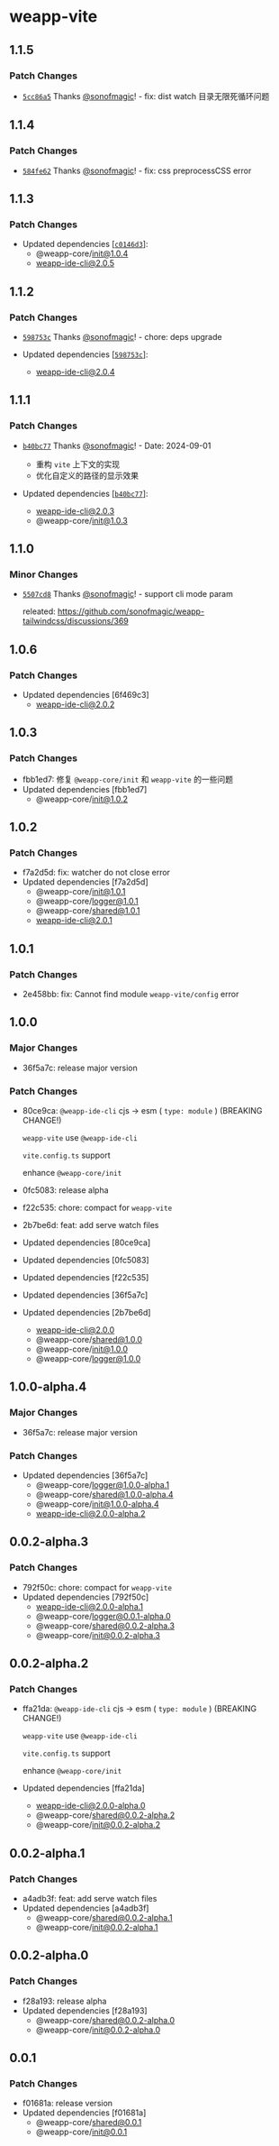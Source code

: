 # weapp-vite

## 1.1.5

### Patch Changes

- [`5cc86a5`](https://github.com/weapp-vite/weapp-vite/commit/5cc86a5be6eb7caa6bedbf586f04489ad90d0411) Thanks [@sonofmagic](https://github.com/sonofmagic)! - fix: dist watch 目录无限死循环问题

## 1.1.4

### Patch Changes

- [`584fe62`](https://github.com/weapp-vite/weapp-vite/commit/584fe6211f14d88779a711edba72e682b24ac59f) Thanks [@sonofmagic](https://github.com/sonofmagic)! - fix: css preprocessCSS error

## 1.1.3

### Patch Changes

- Updated dependencies [[`c0146d3`](https://github.com/weapp-vite/weapp-vite/commit/c0146d31304f35db5b3a03aa9f9497ed46688730)]:
  - @weapp-core/init@1.0.4
  - weapp-ide-cli@2.0.5

## 1.1.2

### Patch Changes

- [`598753c`](https://github.com/weapp-vite/weapp-vite/commit/598753ced4f0c40ec971b28a4e98e4a18b35525a) Thanks [@sonofmagic](https://github.com/sonofmagic)! - chore: deps upgrade

- Updated dependencies [[`598753c`](https://github.com/weapp-vite/weapp-vite/commit/598753ced4f0c40ec971b28a4e98e4a18b35525a)]:
  - weapp-ide-cli@2.0.4

## 1.1.1

### Patch Changes

- [`b40bc77`](https://github.com/sonofmagic/weapp-tailwindcss/commit/b40bc7716861343bc63ca3a9fa8ade9388614ae8) Thanks [@sonofmagic](https://github.com/sonofmagic)! - Date: 2024-09-01

  - 重构 `vite` 上下文的实现
  - 优化自定义的路径的显示效果

- Updated dependencies [[`b40bc77`](https://github.com/sonofmagic/weapp-tailwindcss/commit/b40bc7716861343bc63ca3a9fa8ade9388614ae8)]:
  - weapp-ide-cli@2.0.3
  - @weapp-core/init@1.0.3

## 1.1.0

### Minor Changes

- [`5507cd8`](https://github.com/sonofmagic/weapp-tailwindcss/commit/5507cd8c38fc0f0821548cb1f8382ae8e9d5fbf9) Thanks [@sonofmagic](https://github.com/sonofmagic)! - support cli mode param

  releated: https://github.com/sonofmagic/weapp-tailwindcss/discussions/369

## 1.0.6

### Patch Changes

- Updated dependencies [6f469c3]
  - weapp-ide-cli@2.0.2

## 1.0.3

### Patch Changes

- fbb1ed7: 修复 `@weapp-core/init` 和 `weapp-vite` 的一些问题
- Updated dependencies [fbb1ed7]
  - @weapp-core/init@1.0.2

## 1.0.2

### Patch Changes

- f7a2d5d: fix: watcher do not close error
- Updated dependencies [f7a2d5d]
  - @weapp-core/init@1.0.1
  - @weapp-core/logger@1.0.1
  - @weapp-core/shared@1.0.1
  - weapp-ide-cli@2.0.1

## 1.0.1

### Patch Changes

- 2e458bb: fix: Cannot find module `weapp-vite/config` error

## 1.0.0

### Major Changes

- 36f5a7c: release major version

### Patch Changes

- 80ce9ca: `@weapp-ide-cli` cjs -> esm ( `type: module` ) (BREAKING CHANGE!)

  `weapp-vite` use `@weapp-ide-cli`

  `vite.config.ts` support

  enhance `@weapp-core/init`

- 0fc5083: release alpha
- f22c535: chore: compact for `weapp-vite`
- 2b7be6d: feat: add serve watch files
- Updated dependencies [80ce9ca]
- Updated dependencies [0fc5083]
- Updated dependencies [f22c535]
- Updated dependencies [36f5a7c]
- Updated dependencies [2b7be6d]
  - weapp-ide-cli@2.0.0
  - @weapp-core/shared@1.0.0
  - @weapp-core/init@1.0.0
  - @weapp-core/logger@1.0.0

## 1.0.0-alpha.4

### Major Changes

- 36f5a7c: release major version

### Patch Changes

- Updated dependencies [36f5a7c]
  - @weapp-core/logger@1.0.0-alpha.1
  - @weapp-core/shared@1.0.0-alpha.4
  - @weapp-core/init@1.0.0-alpha.4
  - weapp-ide-cli@2.0.0-alpha.2

## 0.0.2-alpha.3

### Patch Changes

- 792f50c: chore: compact for `weapp-vite`
- Updated dependencies [792f50c]
  - weapp-ide-cli@2.0.0-alpha.1
  - @weapp-core/logger@0.0.1-alpha.0
  - @weapp-core/shared@0.0.2-alpha.3
  - @weapp-core/init@0.0.2-alpha.3

## 0.0.2-alpha.2

### Patch Changes

- ffa21da: `@weapp-ide-cli` cjs -> esm ( `type: module` ) (BREAKING CHANGE!)

  `weapp-vite` use `@weapp-ide-cli`

  `vite.config.ts` support

  enhance `@weapp-core/init`

- Updated dependencies [ffa21da]
  - weapp-ide-cli@2.0.0-alpha.0
  - @weapp-core/shared@0.0.2-alpha.2
  - @weapp-core/init@0.0.2-alpha.2

## 0.0.2-alpha.1

### Patch Changes

- a4adb3f: feat: add serve watch files
- Updated dependencies [a4adb3f]
  - @weapp-core/shared@0.0.2-alpha.1
  - @weapp-core/init@0.0.2-alpha.1

## 0.0.2-alpha.0

### Patch Changes

- f28a193: release alpha
- Updated dependencies [f28a193]
  - @weapp-core/shared@0.0.2-alpha.0
  - @weapp-core/init@0.0.2-alpha.0

## 0.0.1

### Patch Changes

- f01681a: release version
- Updated dependencies [f01681a]
  - @weapp-core/shared@0.0.1
  - @weapp-core/init@0.0.1
